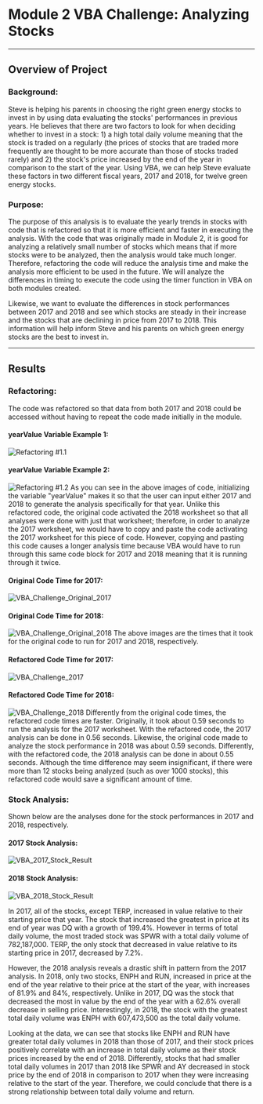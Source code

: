 # Module 2 VBA Challenge: Analyzing Stocks
---
## Overview of Project
### Background:
Steve is helping his parents in choosing the right green energy stocks to invest in by using data evaluating the stocks' performances in previous years. He believes that there are two factors to look for when deciding whether to invest in a stock: 1) a high total daily volume meaning that the stock is traded on a regularly (the prices of stocks that are traded more frequently are thought to be more accurate than those of stocks traded rarely) and 2) the stock's price increased by the end of the year in comparison to the start of the year. Using VBA, we can help Steve evaluate these factors in two different fiscal years, 2017 and 2018, for twelve green energy stocks.
### Purpose:
The purpose of this analysis is to evaluate the yearly trends in stocks with code that is refactored so that it is more efficient and faster in executing the analysis. With the code that was originally made in Module 2, it is good for analyzing a relatively small number of stocks which means that if more stocks were to be analyzed, then the analysis would take much longer. Therefore, refactoring the code will reduce the analysis time and make the analysis more efficient to be used in the future. We will analyze the differences in timing to execute the code using the timer function in VBA on both modules created.

Likewise, we want to evaluate the differences in stock performances between 2017 and 2018 and see which stocks are steady in their increase and the stocks that are declining in price from 2017 to 2018. This information will help inform Steve and his parents on which green energy stocks are the best to invest in.

---
## Results
### Refactoring:
The code was refactored so that data from both 2017 and 2018 could be accessed without having to repeat the code made initially in the module.
#### yearValue Variable Example 1:
![Refactoring #1.1](https://github.com/mbroad1/stock-analysis/blob/main/VBA%20Challenge%20Resources/Refactoring%20%231.1.png)
#### yearValue Variable Example 2:
![Refactoring #1.2](https://github.com/mbroad1/stock-analysis/blob/main/VBA%20Challenge%20Resources/Refactoring%20%231.2.png)
As you can see in the above images of code, initializing the variable "yearValue" makes it so that the user can input either 2017 and 2018 to generate the analysis specifically for that year. Unlike this refactored code, the original code activated the 2018 worksheet so that all analyses were done with just that worksheet; therefore, in order to analyze the 2017 worksheet, we would have to copy and paste the code activating the 2017 worksheet for this piece of code. However, copying and pasting this code causes a longer analysis time because VBA would have to run through this same code block for 2017 and 2018 meaning that it is running through it twice.
#### Original Code Time for 2017:
![VBA_Challenge_Original_2017](https://github.com/mbroad1/stock-analysis/blob/main/VBA%20Challenge%20Resources/VBA_Challenge_2017_Original.png)
#### Original Code Time for 2018:
![VBA_Challenge_Original_2018](https://github.com/mbroad1/stock-analysis/blob/main/VBA%20Challenge%20Resources/VBA_Challenge_2018_Original.png)
The above images are the times that it took for the original code to run for 2017 and 2018, respectively.
#### Refactored Code Time for 2017:
![VBA_Challenge_2017](https://github.com/mbroad1/stock-analysis/blob/main/VBA%20Challenge%20Resources/VBA_Challenge_2017.png)
#### Refactored Code Time for 2018:
![VBA_Challenge_2018](https://github.com/mbroad1/stock-analysis/blob/main/VBA%20Challenge%20Resources/VBA_Challenge_2018.png)
Differently from the original code times, the refactored code times are faster. Originally, it took about 0.59 seconds to run the analysis for the 2017 worksheet. With the refactored code, the 2017 analysis can be done in 0.56 seconds. Likewise, the original code made to analyze the stock performance in 2018 was about 0.59 seconds. Differently, with the refactored code, the 2018 analysis can be done in about 0.55 seconds. Although the time difference may seem insignificant, if there were more than 12 stocks being analyzed (such as over 1000 stocks), this refactored code would save a significant amount of time.

### Stock Analysis:
Shown below are the analyses done for the stock performances in 2017 and 2018, respectively.
#### 2017 Stock Analysis:
![VBA_2017_Stock_Result](https://github.com/mbroad1/stock-analysis/blob/main/VBA%20Challenge%20Resources/VBA_2017_Stock_Result.png)
#### 2018 Stock Analysis:
![VBA_2018_Stock_Result](https://github.com/mbroad1/stock-analysis/blob/main/VBA%20Challenge%20Resources/VBA_2018_Stock_Result.png)

In 2017, all of the stocks, except TERP, increased in value relative to their starting price that year. The stock that increased the greatest in price at its end of year was DQ with a growth of 199.4%. However in terms of total daily volume, the most traded stock was SPWR with a total daily volume of 782,187,000. TERP, the only stock that decreased in value relative to its starting price in 2017, decreased by 7.2%.

However, the 2018 analysis reveals a drastic shift in pattern from the 2017 analysis. In 2018, only two stocks, ENPH and RUN, increased in price at the end of the year relative to their price at the start of the year, with increases of 81.9% and 84%, respectively. Unlike in 2017, DQ was the stock that decreased the most in value by the end of the year with a 62.6% overall decrease in selling price. Interestingly, in 2018, the stock with the greatest total daily volume was ENPH with 607,473,500 as the total daily volume. 

Looking at the data, we can see that stocks like ENPH and RUN have greater total daily volumes in 2018 than those of 2017, and their stock prices positively correlate with an increase in total daily volume as their stock prices increased by the end of 2018. Differently, stocks that had smaller total daily volumes in 2017 than 2018 like SPWR and AY decreased in stock price by the end of 2018 in comparison to 2017 when they were increasing relative to the start of the year. Therefore, we could conclude that there is a strong relationship between total daily volume and return.
